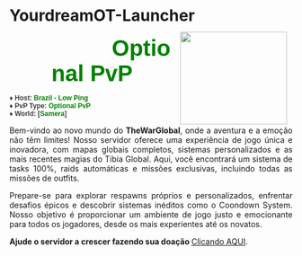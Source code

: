 # YourdreamOT-Launcher
<p><img style="margin-top: -7px;" src="https://github.com/TheWarGlobal/TheWarGlobal-OptionalPvP-3.0/releases/download/TheWarGlobal-OptionalPvP/OptionalPvP.png" alt="" width="190" height="165" align="right" border="0" hspace="10" /></p>
<div style="text-align: center;"><span style="color: #3f3d3f; margin-left: 175px; font-family: Verdana, Arial, 'Times New Roman', sans-serif; font-size: 40px;"><strong><span style="color: green;">Optional PvP</span></strong></span></div>
<div style="text-align: left;"><span style="color: #3f3d3f; font-family: Verdana, Arial, 'Times New Roman', sans-serif; font-size: 12px;"><br />&diams;&nbsp;</span><strong style="color: #3f3d3f; font-family: Verdana, Arial, 'Times New Roman', sans-serif; font-size: 12px;">Host:&nbsp;<span style="color: green;">Brazil - Low Ping</span></strong></div>
<div style="text-align: left;"><strong style="color: #3f3d3f; font-family: Verdana, Arial, 'Times New Roman', sans-serif; font-size: 12px;">&diams; PvP Type: <span style="color: green;">Optional PvP<br /></span></strong><span style="color: #3f3d3f; font-family: Verdana, Arial, 'Times New Roman', sans-serif; font-size: 12px;">&diams; </span><strong style="color: #3f3d3f; font-family: Verdana, Arial, 'Times New Roman', sans-serif; font-size: 12px;">World: [<strong><span style="color: green;">Samera</span></strong>]</strong></div>
<p style="text-align: justify;">Bem-vindo ao novo mundo do&nbsp;<strong style="text-align: start;">TheWarGlobal</strong>, onde a aventura e a emo&ccedil;&atilde;o n&atilde;o t&ecirc;m limites! Nosso servidor oferece uma experi&ecirc;ncia de jogo &uacute;nica e inovadora, com mapas globais completos, sistemas personalizados e as mais recentes magias do Tibia Global. Aqui, voc&ecirc; encontrar&aacute; um sistema de tasks 100%, raids autom&aacute;ticas e miss&otilde;es exclusivas, incluindo todas as miss&otilde;es de outfits.</p>
<p style="text-align: justify;">Prepare-se para explorar respawns pr&oacute;prios e personalizados, enfrentar desafios &eacute;picos e descobrir sistemas in&eacute;ditos como o Coondown System. Nosso objetivo &eacute; proporcionar um ambiente de jogo justo e emocionante para todos os jogadores, desde os mais experientes at&eacute; os novatos.</p>
<p><strong>Ajude o servidor a crescer fazendo sua doa&ccedil;&atilde;o </strong><a href="https://thewarglobal.com.br/?donate" target="_blank" rel="noopener">Clicando AQUI</a>.&nbsp;</p>
